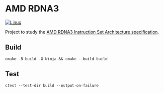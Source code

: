 # AMD RDNA3

[![Linux](https://github.com/andreperezmaselco/AMD-RDNA3/actions/workflows/linux.yml/badge.svg)](https://github.com/andreperezmaselco/AMD-RDNA3/actions/workflows/linux.yml)

Project to study the [AMD RDNA3 Instruction Set Architecture specification](https://www.amd.com/system/files/TechDocs/rdna3-shader-instruction-set-architecture-feb-2023_0.pdf).

## Build

```
cmake -B build -G Ninja && cmake --build build
```

## Test

```
ctest --test-dir build --output-on-failure
```
